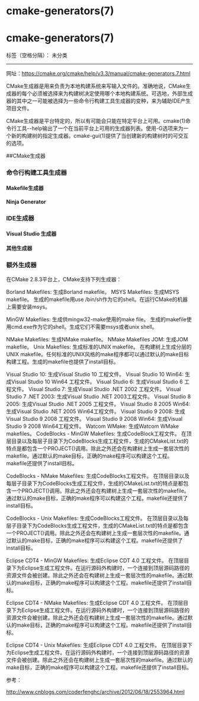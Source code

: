cmake-generators(7)
===

# cmake-generators(7)

标签（空格分隔）： 未分类

---

网址：https://cmake.org/cmake/help/v3.3/manual/cmake-generators.7.html

CMake生成器是用来负责为本地构建系统来写输入文件的。准确地说，CMake生成器的每个必须被选择来为构建树决定使用哪个本地构建系统。可选地，外部生成器的其中之一可能被选择为一些命令行构建工具生成器的变种，来为辅助IDE产生项目文件。

CMake生成器是平台特定的，所以有可能会只能在特定平台上可用。cmake(1)命令行工具--help输出了一个在当前平台上可用的生成器列表。使用-G选项来为一个新的构建树的指定生成器。cmake-gui(1)提供了当创建新的构建树时的可交互的选项。

##CMake生成器

### 命令行构建工具生成器

#### Makefile生成器

#### Ninja Generator

### IDE生成器

#### Visual Studio 生成器

#### 其他生成器

### 额外生成器


在CMake 2.8.3平台上，CMake支持下列生成器：

Borland Makefiles: 生成Borland makefile。
MSYS Makefiles: 生成MSYS makefile。
生成的makefile用use /bin/sh作为它的shell。在运行CMake的机器上需要安装msys。

MinGW Makefiles: 生成供mingw32-make使用的make file。
生成的makefile使用cmd.exe作为它的shell。生成它们不需要msys或者unix shell。

NMake Makefiles: 生成NMake makefile。
NMake Makefiles JOM: 生成JOM makefile。
Unix Makefiles: 生成标准的UNIX makefile。
在构建树上生成分层的UNIX makefile。任何标准的UNIX风格的make程序都可以通过默认的make目标构建工程。生成的makefile也提供了install目标。

Visual Studio 10: 生成Visual Studio 10 工程文件。
Visual Studio 10 Win64: 生成Visual Studio 10 Win64 工程文件。
Visual Studio 6: 生成Visual Studio 6 工程文件。
Visual Studio 7: 生成Visual Studio .NET 2002 工程文件。
Visual Studio 7 .NET 2003: 生成Visual Studio .NET 2003工程文件。
Visual Studio 8 2005: 生成Visual Studio .NET 2005 工程文件。
Visual Studio 8 2005 Win64: 生成Visual Studio .NET 2005 Win64工程文件。
Visual Studio 9 2008: 生成Visual Studio 9 2008 工程文件。
Visual Studio 9 2008 Win64: 生成Visual Studio 9 2008 Win64工程文件。
Watcom WMake: 生成Watcom WMake makefiles。
CodeBlocks - MinGW Makefiles: 生成CodeBlock工程文件。
在顶层目录以及每层子目录下为CodeBlocks生成工程文件，生成的CMakeList.txt的特点是都包含一个PROJECT()调用。除此之外还会在构建树上生成一套层次性的makefile。通过默认的make目标，正确的make程序可以构建这个工程。makefile还提供了install目标。

CodeBlocks - NMake Makefiles: 生成CodeBlocks工程文件。
在顶层目录以及每层子目录下为CodeBlocks生成工程文件，生成的CMakeList.txt的特点是都包含一个PROJECT()调用。除此之外还会在构建树上生成一套层次性的makefile。通过默认的make目标，正确的make程序可以构建这个工程。makefile还提供了install目标。

CodeBlocks - Unix Makefiles: 生成CodeBlocks工程文件。
在顶层目录以及每层子目录下为CodeBlocks生成工程文件，生成的CMakeList.txt的特点是都包含一个PROJECT()调用。除此之外还会在构建树上生成一套层次性的makefile。通过默认的make目标，正确的make程序可以构建这个工程。makefile还提供了install目标。

Eclipse CDT4 - MinGW Makefiles: 生成Eclipse CDT 4.0 工程文件。
在顶层目录下为Eclipse生成工程文件。在运行源码外构建时，一个连接到顶层源码路径的资源文件会被创建。除此之外还会在构建树上生成一套层次性的makefile。通过默认的make目标，正确的make程序可以构建这个工程。makefile还提供了install目标。

Eclipse CDT4 - NMake Makefiles: 生成Eclipse CDT 4.0 工程文件。
在顶层目录下为Eclipse生成工程文件。在运行源码外构建时，一个连接到顶层源码路径的资源文件会被创建。除此之外还会在构建树上生成一套层次性的makefile。通过默认的make目标，正确的make程序可以构建这个工程。makefile还提供了install目标。

Eclipse CDT4 - Unix Makefiles: 生成Eclipse CDT 4.0 工程文件。
在顶层目录下为Eclipse生成工程文件。在运行源码外构建时，一个连接到顶层源码路径的资源文件会被创建。除此之外还会在构建树上生成一套层次性的makefile。通过默认的make目标，正确的make程序可以构建这个工程。makefile还提供了install目标。

参考：

http://www.cnblogs.com/coderfenghc/archive/2012/06/18/2553964.html


